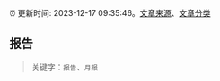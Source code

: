 :alarm_clock: 更新时间: 2023-12-17 09:35:46。[文章来源](/README.md)、[文章分类](/TAGS.md)

## 报告


> 关键字：`报告`、`月报`



